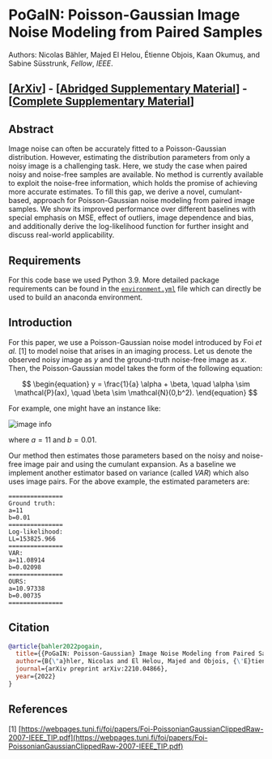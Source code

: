 # PoGaIN: Poisson-Gaussian Image Noise Modeling from Paired Samples

Authors: Nicolas Bähler, Majed El Helou, Étienne Objois, Kaan Okumuş, and Sabine
Süsstrunk, _Fellow_, _IEEE_.

<!-- TODO: add arxiv, once arxiv report, once SPL -> SPL -->
<!-- ## [[Paper](https://www.google.ch/)] - [[ArXiv](https://www.google.ch/)] - [[Complete report on ArXiv](https://www.google.ch/)] -->

## [[ArXiv](https://arxiv.org/abs/2210.04866)] - [[Abridged Supplementary Material](https://github.com/IVRL/PoGaIN/blob/main/supplementary_material/abridged_supp_mat.pdf)] - [[Complete Supplementary Material](https://github.com/IVRL/PoGaIN/blob/main/supplementary_material/supp_mat.pdf)]

## Abstract

Image noise can often be accurately fitted to a Poisson-Gaussian
distribution. However, estimating the distribution parameters from only a
noisy image is a challenging task. Here, we study the case when paired noisy
and noise-free samples are available. No method is currently available to
exploit the noise-free information, which holds the promise of achieving
more accurate estimates. To fill this gap, we derive a novel,
cumulant-based, approach for Poisson-Gaussian noise modeling from paired
image samples. We show its improved performance over different baselines
with special emphasis on MSE, effect of outliers, image dependence and bias,
and additionally derive the log-likelihood function for further insight and
discuss real-world applicability.

## Requirements

For this code base we used Python 3.9. More detailed package requirements can be
found in the [`environment.yml`](https://github.com/IVRL/PoGaIN/blob/main/environment.yml) file which can directly be used to build an
anaconda environment.

## Introduction

For this paper, we use a Poisson-Gaussian noise model introduced by Foi _et
al._ \[1\] to model noise that arises in an imaging process. Let us denote the
observed noisy image as $y$ and the ground-truth noise-free image as $x$. Then,
the Poisson-Gaussian model takes the form of the following equation:

$$
\begin{equation}
    y = \frac{1}{a} \alpha + \beta, \quad \alpha \sim \mathcal{P}(ax), \quad \beta \sim \mathcal{N}(0,b^2).
\end{equation}
$$

For example, one might have an instance like:

![image info](comparison.png)

where $a = 11$ and $b = 0.01$.

Our method then estimates those parameters based on the noisy and noise-free
image pair and using the cumulant expansion. As a baseline we implement another estimator based on variance
(called _VAR_) which also uses image pairs. For the above example, the estimated parameters are:

```shell
===============
Ground truth:
a=11
b=0.01
===============
Log-likelihood:
LL=153825.966
===============
VAR:
a=11.08914
b=0.02098
===============
OURS:
a=10.97338
b=0.00735
===============
```

<!-- TODO add arxiv citation and finally SPL -->

## Citation

```bibtex
@article{bahler2022pogain,
  title={{PoGaIN: Poisson-Gaussian} Image Noise Modeling from Paired Samples},
  author={B{\"a}hler, Nicolas and El Helou, Majed and Objois, {\'E}tienne and Okumu{\c{s}}, Kaan and S{\"u}sstrunk, Sabine},
  journal={arXiv preprint arXiv:2210.04866},
  year={2022}
}
```

<!-- ```bibtex
@article{bahler2022pogain,
  title={{PoGaIN}: {Poisson-Gaussian} Image Noise Modeling from Paired Samples},
  author={Bähler, Nicolas and El Helou, Majed and Objois, Étienne and Okumuş, Kaan and Süsstrunk, Sabine},
  journal={IEEE Signal Processing Letters},
  year={2022},
  publisher={IEEE}
}
``` -->

## References

\[1\] [https://webpages.tuni.fi/foi/papers/Foi-PoissonianGaussianClippedRaw-2007-IEEE_TIP.pdf](https://webpages.tuni.fi/foi/papers/Foi-PoissonianGaussianClippedRaw-2007-IEEE_TIP.pdf)
